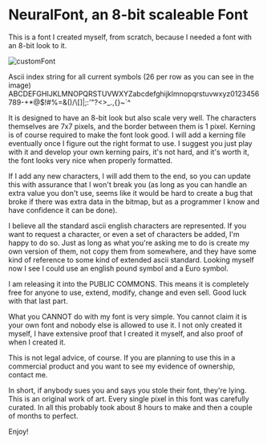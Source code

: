 # NeuralFont, an 8-bit scaleable Font

This is a font I created myself, from scratch, because I needed a font with an 8-bit look to it.

![customFont](https://user-images.githubusercontent.com/22092899/192344240-926c999e-4e6e-44b9-aba3-3f331453fd48.png)


Ascii index string for all current symbols (26 per row as you can see in the image)
ABCDEFGHIJKLMNOPQRSTUVWXYZabcdefghijklmnopqrstuvwxyz0123456789-+*@$!#%=&()/\\[]|;:'"?<>_.,{}~`^

It is designed to have an 8-bit look but also scale very well. The characters themselves are 7x7 pixels, and the border between them is 1 pixel. Kerning is of course required to make the font look good. I will add a kerning file eventually once I figure out the right format to use. I suggest you just play with it and develop your own kerning pairs, it's not hard, and it's worth it, the font looks very nice when properly formatted.

If I add any new characters, I will add them to the end, so you can update this with assurance that I won't break you (as long as you can handle an extra value you don't use, seems like it would be hard to create a bug that broke if there was extra data in the bitmap, but as a programmer I know and have confidence it can be done).

I believe all the standard ascii english characters are represented. If you want to request a character, or even a set of characters be added, I'm happy to do so. Just as long as what you're asking me to do is create my own version of them, not copy them from somewhere, and they have some kind of reference to some kind of extended ascii standard. Looking myself now I see I could use an english pound symbol and a Euro symbol.

I am releasing it into the PUBLIC COMMONS. This means it is completely free for anyone to use, extend, modify, change and even sell. Good luck with that last part.

What you CANNOT do with my font is very simple. You cannot claim it is your own font and nobody else is allowed to use it. I not only created it myself, I have extensive proof that I created it myself, and also proof of when I created it.

This is not legal advice, of course. If you are planning to use this in a commercial product and you want to see my evidence of ownership, contact me.

In short, if anybody sues you and says you stole their font, they're lying. This is an original work of art. Every single pixel in this font was carefully curated. In all this probably took about 8 hours to make and then a couple of months to perfect.

Enjoy!
